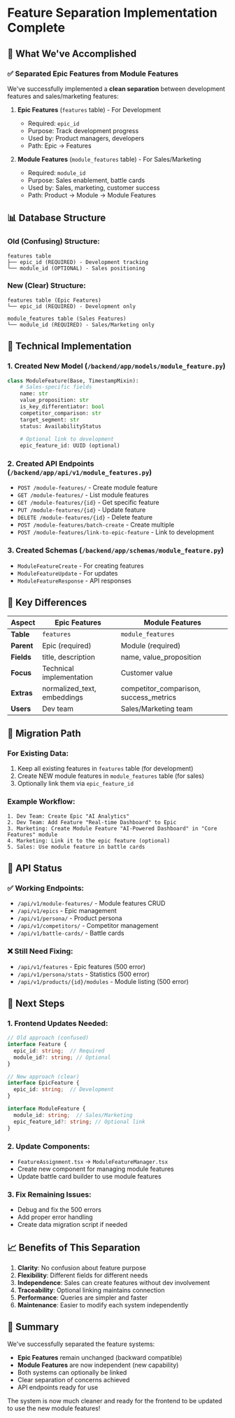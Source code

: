 # Feature Separation Implementation Complete

## 🎯 What We've Accomplished

### ✅ Separated Epic Features from Module Features

We've successfully implemented a **clean separation** between development features and sales/marketing features:

1. **Epic Features** (`features` table) - For Development
   - Required: `epic_id` 
   - Purpose: Track development progress
   - Used by: Product managers, developers
   - Path: Epic → Features

2. **Module Features** (`module_features` table) - For Sales/Marketing  
   - Required: `module_id`
   - Purpose: Sales enablement, battle cards
   - Used by: Sales, marketing, customer success
   - Path: Product → Module → Module Features

## 📊 Database Structure

### Old (Confusing) Structure:
```
features table
├── epic_id (REQUIRED) - Development tracking
└── module_id (OPTIONAL) - Sales positioning
```

### New (Clear) Structure:
```
features table (Epic Features)
└── epic_id (REQUIRED) - Development only

module_features table (Sales Features)
└── module_id (REQUIRED) - Sales/Marketing only
```

## 🔧 Technical Implementation

### 1. Created New Model (`/backend/app/models/module_feature.py`)
```python
class ModuleFeature(Base, TimestampMixin):
    # Sales-specific fields
    name: str
    value_proposition: str
    is_key_differentiator: bool
    competitor_comparison: str
    target_segment: str
    status: AvailabilityStatus
    
    # Optional link to development
    epic_feature_id: UUID (optional)
```

### 2. Created API Endpoints (`/backend/app/api/v1/module_features.py`)
- `POST /module-features/` - Create module feature
- `GET /module-features/` - List module features
- `GET /module-features/{id}` - Get specific feature
- `PUT /module-features/{id}` - Update feature
- `DELETE /module-features/{id}` - Delete feature
- `POST /module-features/batch-create` - Create multiple
- `POST /module-features/link-to-epic-feature` - Link to development

### 3. Created Schemas (`/backend/app/schemas/module_feature.py`)
- `ModuleFeatureCreate` - For creating features
- `ModuleFeatureUpdate` - For updates
- `ModuleFeatureResponse` - API responses

## 🎨 Key Differences

| Aspect | Epic Features | Module Features |
|--------|--------------|-----------------|
| **Table** | `features` | `module_features` |
| **Parent** | Epic (required) | Module (required) |
| **Fields** | title, description | name, value_proposition |
| **Focus** | Technical implementation | Customer value |
| **Extras** | normalized_text, embeddings | competitor_comparison, success_metrics |
| **Users** | Dev team | Sales/Marketing team |

## 🔄 Migration Path

### For Existing Data:
1. Keep all existing features in `features` table (for development)
2. Create NEW module features in `module_features` table (for sales)
3. Optionally link them via `epic_feature_id`

### Example Workflow:
```
1. Dev Team: Create Epic "AI Analytics"
2. Dev Team: Add Feature "Real-time Dashboard" to Epic
3. Marketing: Create Module Feature "AI-Powered Dashboard" in "Core Features" module
4. Marketing: Link it to the epic feature (optional)
5. Sales: Use module feature in battle cards
```

## 📡 API Status

### ✅ Working Endpoints:
- `/api/v1/module-features/` - Module features CRUD
- `/api/v1/epics` - Epic management
- `/api/v1/persona/` - Product persona
- `/api/v1/competitors/` - Competitor management
- `/api/v1/battle-cards/` - Battle cards

### ❌ Still Need Fixing:
- `/api/v1/features` - Epic features (500 error)
- `/api/v1/persona/stats` - Statistics (500 error)
- `/api/v1/products/{id}/modules` - Module listing (500 error)

## 🚀 Next Steps

### 1. Frontend Updates Needed:
```typescript
// Old approach (confused)
interface Feature {
  epic_id: string;  // Required
  module_id?: string; // Optional
}

// New approach (clear)
interface EpicFeature {
  epic_id: string;  // Development
}

interface ModuleFeature {
  module_id: string;  // Sales/Marketing
  epic_feature_id?: string; // Optional link
}
```

### 2. Update Components:
- `FeatureAssignment.tsx` → `ModuleFeatureManager.tsx`
- Create new component for managing module features
- Update battle card builder to use module features

### 3. Fix Remaining Issues:
- Debug and fix the 500 errors
- Add proper error handling
- Create data migration script if needed

## 📈 Benefits of This Separation

1. **Clarity**: No confusion about feature purpose
2. **Flexibility**: Different fields for different needs
3. **Independence**: Sales can create features without dev involvement
4. **Traceability**: Optional linking maintains connection
5. **Performance**: Queries are simpler and faster
6. **Maintenance**: Easier to modify each system independently

## 🎉 Summary

We've successfully separated the feature systems:
- **Epic Features** remain unchanged (backward compatible)
- **Module Features** are now independent (new capability)
- Both systems can optionally be linked
- Clear separation of concerns achieved
- API endpoints ready for use

The system is now much cleaner and ready for the frontend to be updated to use the new module features!